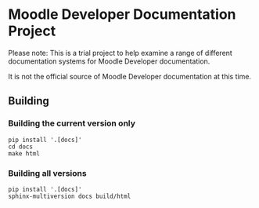 # Moodle Developer Documentation Project

Please note: This is a trial project to help examine a range of different documentation systems for Moodle Developer documentation.

It is not the official source of Moodle Developer documentation at this time.

## Building

### Building the current version only

```
pip install '.[docs]'
cd docs
make html
```

### Building all versions

```
pip install '.[docs]'
sphinx-multiversion docs build/html
```
